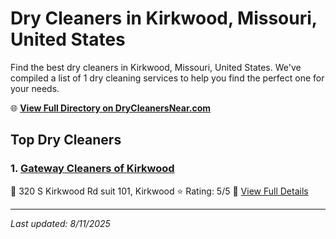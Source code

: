 # Dry Cleaners in Kirkwood, Missouri, United States

Find the best dry cleaners in Kirkwood, Missouri, United States. We've compiled a list of 1 dry cleaning services to help you find the perfect one for your needs.

🌐 **[View Full Directory on DryCleanersNear.com](https://drycleanersnear.com/city/US/Missouri/Kirkwood)**

## Top Dry Cleaners

### 1. [Gateway Cleaners of Kirkwood](https://drycleanersnear.com/dryCleaner/686f1f1d1cef475d4de8408b/gateway-cleaners-of-kirkwood)
📍 320 S Kirkwood Rd suit 101, Kirkwood
⭐ Rating: 5/5
🔗 [View Full Details](https://drycleanersnear.com/dryCleaner/686f1f1d1cef475d4de8408b/gateway-cleaners-of-kirkwood)


---

*Last updated: 8/11/2025*
